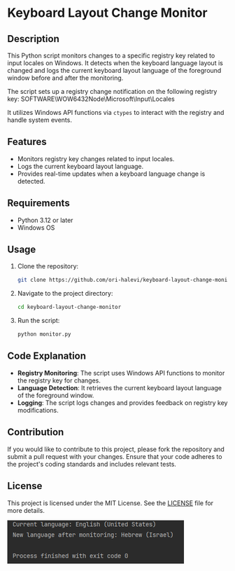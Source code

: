 # Keyboard Layout Change Monitor

## Description

This Python script monitors changes to a specific registry key related to input locales on Windows. It detects when the keyboard language layout is changed and logs the current keyboard layout language of the foreground window before and after the monitoring.

The script sets up a registry change notification on the following registry key:
SOFTWARE\WOW6432Node\Microsoft\Input\Locales


It utilizes Windows API functions via `ctypes` to interact with the registry and handle system events.

## Features

- Monitors registry key changes related to input locales.
- Logs the current keyboard layout language.
- Provides real-time updates when a keyboard language change is detected.

## Requirements

- Python 3.12 or later
- Windows OS

## Usage

1. Clone the repository:
    ```bash
    git clone https://github.com/ori-halevi/keyboard-layout-change-monitor.git
    ```

2. Navigate to the project directory:
    ```bash
    cd keyboard-layout-change-monitor
    ```

3. Run the script:
    ```bash
    python monitor.py
    ```

## Code Explanation

- **Registry Monitoring**: The script uses Windows API functions to monitor the registry key for changes.
- **Language Detection**: It retrieves the current keyboard layout language of the foreground window.
- **Logging**: The script logs changes and provides feedback on registry key modifications.

## Contribution

If you would like to contribute to this project, please fork the repository and submit a pull request with your changes. Ensure that your code adheres to the project's coding standards and includes relevant tests.

## License

This project is licensed under the MIT License. See the [LICENSE](LICENSE) file for more details.

![example-img.png](example-img.png)